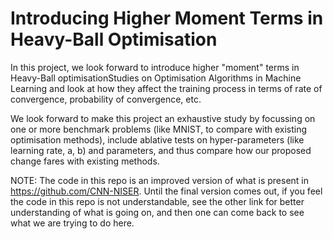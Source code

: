 # Introducing Higher Moment Terms in Heavy-Ball Optimisation
In this project, we look forward to introduce higher "moment" terms in Heavy-Ball optimisationStudies on Optimisation Algorithms in Machine Learning and look at how they affect the training process in terms of rate of convergence, probability of convergence, etc.

We look forward to make this project an exhaustive study by focussing on one or more benchmark problems (like MNIST, to compare with existing optimisation methods), include ablative tests on hyper-parameters (like learning rate, a, b) and parameters, and thus compare how our proposed change fares with existing methods.

NOTE: The code in this repo is an improved version of what is present in https://github.com/CNN-NISER.
Until the final version comes out, if you feel the code in this repo is not understandable, see the other link for better understanding of what is going on, and then one can come back to see what we are trying to do here. 
